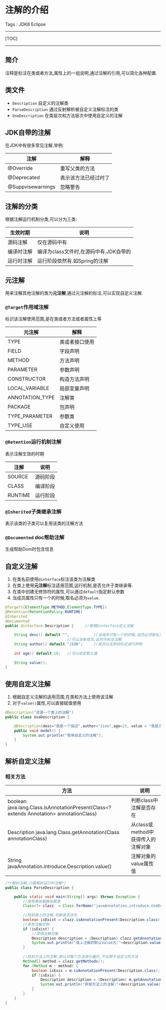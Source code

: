 # 注解的介绍

Tags : JDK8 Eclipse

---

[TOC]

---

## 简介

注释是标注在类或者方法,属性上的一组说明,通过注解的引用,可以简化各种配置.
## 类文件

* `Description`                自定义的注解类
*  `ParseDescription`      通过反射解析被自定义注解标注的类
*  `UseDescription`         在类层次和方法层次中使用自定义的注解


## JDK自带的注解
在JDK中有很多常见注解,举例:

| 注解              | 解释                 |
| ----------------- | -------------------- |
| @Override         | 重写父类的方法       |
| @Deprecated       | 表示该方法已经过时了 |
| @Suppvisewarnings | 忽略警告             |

## 注解的分类
根据注解运行机制分类,可以分为三类:

| 生效时期   | 说明                                   |
| ---------- | -------------------------------------- |
| 源码注解   | 仅在源码中有                           |
| 编译时注解 | 编译为class文件时,在源码中有.JDK自带的 |
| 运行时注解 | 运行阶段依然有.如Spring的注解          |

## 元注解
用来注解其他注解的类为**元注解**,通过元注解的标注,可以实现自定义注解.
### `@Target`作用域注解
标识该注解使用范围,是在类或者方法或者属性上等

| 元注解          | 解释           |
| --------------- | -------------- |
| TYPE            | 类或者接口使用 |
| FIELD           | 字段声明       |
| METHOD          | 方法声明       |
| PARAMETER       | 参数声明       |
| CONSTRUCTOR     | 构造方法声明   |
| LOCAL_VARIABLE  | 局部变量声明   |
| ANNOTATION_TYPE | 注解类         |
| PACKAGE         | 包声明         |
| TYPE_PARAMETER  | 参数类         |
| TYPE_USE        | 自定义使用     |

### `@Retention`运行机制注解
表示注解生效的时期

| 注解    | 说明     |
| ------- | -------- |
| SOURCE  | 源码阶段 |
| CLASS   | 编译阶段 |
| RUNTIME | 运行阶段  |

### `@Inherited`子类继承注解
表示该类的子类可以复用该类的注解方法

### `@Documented` doc帮助注解
生成帮助Dom时包含信息

## 自定义注解

 1. 在类名前使用`@interface`标注该类为注解类
 2. 在类上使用**元注解**标注适用范围,运行机制,是否允许子类继承等.
 3. 在类中创建无修饰符的属性,可以通过`default`指定默认参数
 4. 当成员属性只有一个的时候,取名必须为`value`.

``` java
@Target({ElementType.METHOD,ElementType.TYPE})
@Retention(RetentionPolicy.RUNTIME)
@Inherited
@Documented
public @interface Description {		//使用@interface定义注解
							
	String desc() default "";			//当成员只有一个的时候,成员必须取名为value(),使用时可以忽略成员名和等号
							//可以没有成员,此时为标注注解
	String author() default "JION";		//成员以无参的形式进行声明
	
	int age() default 18;	//可以给定默认值
	
	String value();
}
```
## 使用自定义注解

 1. 根据自定义注解的适用范围,在类和方法上使用该注解
 2. 对于`value()`属性,可以直接赋值使用

``` java
@Description("这是一个类上的注解")
public class UseDescription {

	@Description(desc="我是一个描述",author="Jion",age=23, value = "我是方法上的注解")
	public void model() {
		System.out.println("使用自定义的注解");
	}
}
```

## 解析自定义注解

### 相关方法

| 方法                                                                                        | 说明                                 |
| ------------------------------------------------------------------------------------------- | ------------------------------------ |
| boolean java.lang.Class.isAnnotationPresent(Class<? extends Annotation> annotationClass)    | 判断class中注解是否存在              |
| <Description> Description java.lang.Class.getAnnotation(Class<Description> annotationClass) | 从class或 method中获得传入的注解对象 |
| String javaAnnotation.introduce.Description.value()                                         | 注解对象的value属性值                |


``` java
/**解析注解,只能解析运行时注解*/
public class ParseDescription {

	public static void main(String[] args) throws Exception {
		//使用类加载器加载类
		Class<?> clazz  = Class.forName("javaAnnotation.introduce.UseDescription");
		
		//找到类上的注解,判断是否存在
		boolean isExist = clazz.isAnnotationPresent(Description.class);
		//拿到注解实例
		if (isExist) {
			//获得注解对象
			Description description = (Description) clazz.getAnnotation(Description.class);
			System.out.println("类上注解的默认Value为:"+description.value());
		}
		
		//找到方法上的注解,默认对每个方法进行遍历,不仅限于自定义的方法
		Method[] method = clazz.getMethods();
		for (Method m : method) {
			boolean isExis = m.isAnnotationPresent(Description.class);
			if (isExis) {
				Description description = (Description) m.getAnnotation(Description.class);
				System.out.println("获取方法上的注解:"+description.value());
			}
		}
	}
}
```
